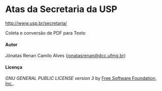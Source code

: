 # Atas da Secretaria da USP
http://www.usp.br/secretaria/

Coleta e conversão de PDF para Texto

#### Autor
Jônatas Renan Camilo Alves (jonatasrenan@dcc.ufmg.br)
#### Licença
*GNU GENERAL PUBLIC LICENSE version 3* by [Free Software Foundation, Inc.](http://fsf.org/).

